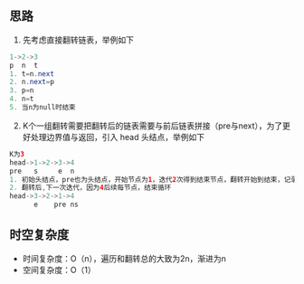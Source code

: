## 思路
1. 先考虑直接翻转链表，举例如下
```java
1->2->3
p  n  t
1. t=n.next
2. n.next=p
3. p=n
4. n=t
5. 当n为null时结束
```
2. K个一组翻转需要把翻转后的链表需要与前后链表拼接（pre与next），为了更好处理边界值与返回，引入 head 头结点，举例如下
```java
K为3
head->1->2->3->4
pre   s     e  n
1. 初始头结点，pre也为头结点，开始节点为1，迭代2次得到结束节点，翻转开始到结束，记录next
2. 翻转后,下一次迭代，因为4后续每节点，结束循环
head->3->2->1->4
      e    pre ns
```
## 时空复杂度
- 时间复杂度：O（n），遍历和翻转总的大致为2n，渐进为n
- 空间复杂度：O（1）

